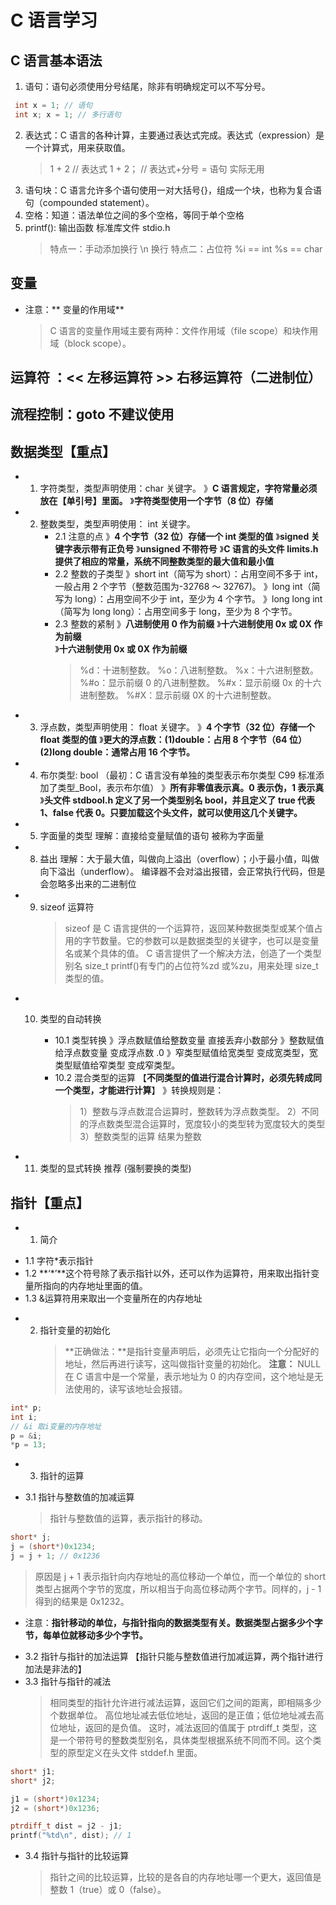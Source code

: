 # C 语言学习

## C 语言基本语法

1. 语句：语句必须使用分号结尾，除非有明确规定可以不写分号。

```C
 int x = 1; // 语句
 int x; x = 1; // 多行语句
```

2. 表达式：C 语言的各种计算，主要通过表达式完成。表达式（expression）是一个计算式，用来获取值。
   > 1 + 2 // 表达式
   > 1 + 2； // 表达式+分号 = 语句 实际无用
3. 语句块：C 语言允许多个语句使用一对大括号{}，组成一个块，也称为复合语句（compounded statement）。
4. 空格：知道：语法单位之间的多个空格，等同于单个空格
5. printf(): 输出函数 标准库文件 stdio.h
   > 特点一：手动添加换行 \n 换行
   > 特点二：占位符 %i == int %s == char

## 变量

- 注意：** 变量的作用域**
  > C 语言的变量作用域主要有两种：文件作用域（file scope）和块作用域（block scope）。

## 运算符 ：<< 左移运算符 >> 右移运算符（二进制位）

## 流程控制：goto 不建议使用

## 数据类型【**重点**】

- 1. 字符类型，类型声明使用：char 关键字。
     》**C 语言规定，字符常量必须放在【单引号】里面。**
     》**字符类型使用一个字节（8 位）存储**
- 2. 整数类型，类型声明使用： int 关键字。
     - 2.1 注意的点
       》**4 个字节（32 位）存储一个 int 类型的值**
       》**signed 关键字表示带有正负号**
       》**unsigned 不带符号**
       》**C 语言的头文件 limits.h 提供了相应的常量，系统不同整数类型的最大值和最小值**
     - 2.2 整数的子类型
       》short int（简写为 short）：占用空间不多于 int，一般占用 2 个字节（整数范围为-32768 ～ 32767)。
       》long int（简写为 long）：占用空间不少于 int，至少为 4 个字节。
       》long long int（简写为 long long）：占用空间多于 long，至少为 8 个字节。
     - 2.3 整数的紧制
       》**八进制使用 0 作为前缀**
       》**十六进制使用 0x 或 0X 作为前缀**  
       》**十六进制使用 0x 或 0X 作为前缀**
       > %d：十进制整数。 %o：八进制整数。 %x：十六进制整数。
       > %#o：显示前缀 0 的八进制整数。 %#x：显示前缀 0x 的十六进制整数。 %#X：显示前缀 0X 的十六进制整数。
- 3. 浮点数，类型声明使用： float 关键字。
     》**4 个字节（32 位）存储一个 float 类型的值**
     》**更大的浮点数：(1)double：占用 8 个字节（64 位）(2)long double：通常占用 16 个字节。**
- 4. 布尔类型: bool （最初：C 语言没有单独的类型表示布尔类型 C99 标准添加了类型\_Bool，表示布尔值）
     》**所有非零值表示真。0 表示伪，1 表示真**
     》**头文件 stdbool.h 定义了另一个类型别名 bool，并且定义了 true 代表 1、false 代表 0。只要加载这个头文件，就可以使用这几个关键字。**

- 5. 字面量的类型 理解：直接给变量赋值的语句 被称为字面量
- 8. 益出 理解：大于最大值，叫做向上溢出（overflow）；小于最小值，叫做向下溢出（underflow）。 编译器不会对溢出报错，会正常执行代码，但是会忽略多出来的二进制位
- 9. sizeof 运算符
     > sizeof 是 C 语言提供的一个运算符，返回某种数据类型或某个值占用的字节数量。它的参数可以是数据类型的关键字，也可以是变量名或某个具体的值。
     > C 语言提供了一个解决方法，创造了一个类型别名 size_t
     > printf()有专门的占位符%zd 或%zu，用来处理 size_t 类型的值。
- 10. 类型的自动转换

      - 10.1 类型转换
        》浮点数赋值给整数变量 直接丢弃小数部分
        》整数赋值给浮点数变量 变成浮点数 .0
        》窄类型赋值给宽类型 变成宽类型，宽类型赋值给窄类型 变成窄类型。
      - 10.2 混合类型的运算 【**不同类型的值进行混合计算时，必须先转成同一个类型，才能进行计算**】
        》转换规则是：
        > 1）整数与浮点数混合运算时，整数转为浮点数类型。
        > 2）不同的浮点数类型混合运算时，宽度较小的类型转为宽度较大的类型
        > 3）整数类型的运算 结果为整数

- 11. 类型的显式转换 推荐 (强制要换的类型)

## 指针【**重点**】

- 1.  简介

* 1.1 字符\*表示指针
* 1.2 **‘\*’**这个符号除了表示指针以外，还可以作为运算符，用来取出指针变量所指向的内存地址里面的值。
* 1.3 &运算符用来取出一个变量所在的内存地址

- 2. 指针变量的初始化
     > **正确做法：**是指针变量声明后，必须先让它指向一个分配好的地址，然后再进行读写，这叫做指针变量的初始化。
     > **注意：** NULL 在 C 语言中是一个常量，表示地址为 0 的内存空间，这个地址是无法使用的，读写该地址会报错。

```C
int* p;
int i;
// &i 取i变量的内存地址
p = &i;
*p = 13;
```

- 3. 指针的运算

* 3.1 指针与整数值的加减运算
  > 指针与整数值的运算，表示指针的移动。

```C
short* j;
j = (short*)0x1234;
j = j + 1; // 0x1236
```

> 原因是 j + 1 表示指针向内存地址的高位移动一个单位，而一个单位的 short 类型占据两个字节的宽度，所以相当于向高位移动两个字节。同样的，j - 1 得到的结果是 0x1232。

- 注意：**指针移动的单位，与指针指向的数据类型有关。数据类型占据多少个字节，每单位就移动多少个字节。**

* 3.2 指针与指针的加法运算 【指针只能与整数值进行加减运算，两个指针进行加法是非法的】
* 3.3 指针与指针的减法
  > 相同类型的指针允许进行减法运算，返回它们之间的距离，即相隔多少个数据单位。
  > 高位地址减去低位地址，返回的是正值；低位地址减去高位地址，返回的是负值。
  > 这时，减法返回的值属于 ptrdiff_t 类型，这是一个带符号的整数类型别名，具体类型根据系统不同而不同。这个类型的原型定义在头文件 stddef.h 里面。

```C
short* j1;
short* j2;

j1 = (short*)0x1234;
j2 = (short*)0x1236;

ptrdiff_t dist = j2 - j1;
printf("%td\n", dist); // 1
```

- 3.4 指针与指针的比较运算
  > 指针之间的比较运算，比较的是各自的内存地址哪一个更大，返回值是整数 1（true）或 0（false）。
